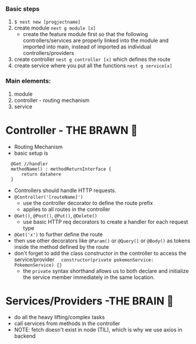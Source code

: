 ### Basic steps
1. `$ nest new [progjectname]`
2. create module `nest g module [x]`
   - create the feature module first so that the following controllers/services are properly linked into the module and imported into main, instead of imported as individual controllers/providers
3. create controller `nest g controller [x]` which defines the route
4. create service where you put all the functions `nest g service[x]`

### Main elements:
1. module
2. controller - routing mechanism
3. service


# Controller - THE BRAWN 💪
- Routing Mechanism
- basic setup is
```
  @Get //handler
  methodName() : methodReturnInterface {
      return datahere
  }
```
- Controllers should handle HTTP requests.
- `@Controller('[routeName]')`
  - use the controller decorator to define the route prefix
  - applies to all routes in the controller
- `@Get()`, `@Post()`, `@Put()`, `@Delete()`
  - use basic HTTP req decorators to create a handler for each request type
- `@Get('x')` to further define the route
- then use other decorators like `@Param()` or `@Query()` or `@Body()` as tokens inside the method defined by the route
- don't forget to add the class constructor in the controller to access the service/provider `  constructor(private pokemonService: PokemonService) {}`
  - the `private` syntax shorthand allows us to both declare and initialize the service member immediately in the same location.

# Services/Providers -THE BRAIN 🧠
- do all the heavy lifting/complex tasks
- call services from methods in the controller
- NOTE: fetch doesn't exist in node (TIL), which is why we use axios in backend
